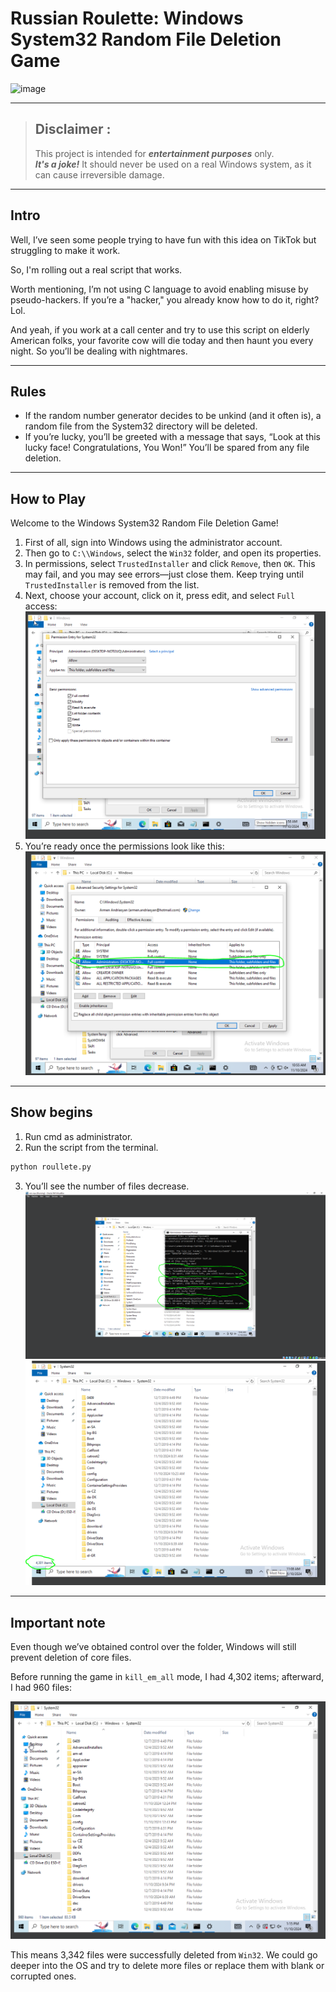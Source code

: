 # Russian Roulette: Windows System32 Random File Deletion Game

![image](https://external-content.duckduckgo.com/iu/?u=https%3A%2F%2Fwww.wealthmanagement.com%2Fsites%2Fwealthmanagement.com%2Ffiles%2Fgun-one-bullet-russian-roulette.jpg&f=1&nofb=1&ipt=c496b1e00f9c3789f25508ed1d915d76518ab8afe03b769f496f6adedb5915a2&ipo=images)

---
> ## Disclaimer :
>
> This project is intended for _**entertainment purposes**_ only.  
> _**It's a joke!**_ It should never be used on a real Windows system, as it can cause irreversible damage.
---
## Intro
Well, I’ve seen some people trying to have fun with this idea on TikTok but struggling to make it work.

So, I'm rolling out a real script that works.

Worth mentioning, I’m not using C language to avoid enabling misuse by pseudo-hackers. If you’re a "hacker," you already know how to do it, right? Lol.

And yeah, if you work at a call center and try to use this script on elderly American folks, your favorite cow will die today and then haunt you every night. So you’ll be dealing with nightmares.

---
## Rules

- If the random number generator decides to be unkind (and it often is), a random file from the System32 directory will be deleted.
- If you’re lucky, you’ll be greeted with a message that says, “Look at this lucky face! Congratulations, You Won!” You’ll be spared from any file deletion.

---
## How to Play

Welcome to the Windows System32 Random File Deletion Game!

1. First of all, sign into Windows using the administrator account.
2. Then go to `C:\\Windows`, select the `Win32` folder, and open its properties.
3. In permissions, select `TrustedInstaller` and click `Remove`, then `OK`. This may fail, and you may see errors—just close them. Keep trying until `TrustedInstaller` is removed from the list.
4. Next, choose your account, click on it, press edit, and select `Full` access:
   ![img_2.png](media/img_2.png)
5. You’re ready once the permissions look like this:
   ![img_1.png](media/img_1.png)
--- 
## Show begins

1. Run cmd as administrator.
2. Run the script from the terminal.
```bash
python roullete.py 
```

3. You’ll see the number of files decrease.
   ![img.png](media/img.png)
   ![img_3.png](media/img_3.png)

---
## Important note

Even though we’ve obtained control over the folder, Windows will still prevent deletion of core files.

Before running the game in `kill_em_all` mode, I had 4,302 items; afterward, I had 960 files:

![img_4.png](media%2Fimg_4.png)

This means 3,342 files were successfully deleted from `Win32`.
We could go deeper into the OS and try to delete more files or replace them with blank or corrupted ones.
